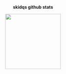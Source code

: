 <p align="center"><b>skidqs github stats</b></p>
<p align="center">
  <img height="180em" src="https://github-readme-stats.vercel.app/api?username=skidqs&show_icons=true&hide_border=true&text_color=FFFFFF&icon_color=A78BFA&ring_color=A78BFA&bg_color=2D2D2D&count_private=true&include_all_commits=true" />
</p>
